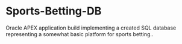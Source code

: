 # Sports-Betting-DB
Oracle APEX application build implementing a created SQL database representing a somewhat basic platform for sports betting..
